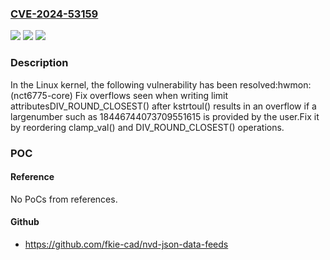 ### [CVE-2024-53159](https://cve.mitre.org/cgi-bin/cvename.cgi?name=CVE-2024-53159)
![](https://img.shields.io/static/v1?label=Product&message=Linux&color=blue)
![](https://img.shields.io/static/v1?label=Version&message=c3963bc0a0cf9ecb205a9d4976eb92b6df2fa3fd%3C%20ae703f8ff083c5267af30d6c8cf096d562623b3b%20&color=brighgreen)
![](https://img.shields.io/static/v1?label=Vulnerability&message=n%2Fa&color=brighgreen)

### Description

In the Linux kernel, the following vulnerability has been resolved:hwmon: (nct6775-core) Fix overflows seen when writing limit attributesDIV_ROUND_CLOSEST() after kstrtoul() results in an overflow if a largenumber such as 18446744073709551615 is provided by the user.Fix it by reordering clamp_val() and DIV_ROUND_CLOSEST() operations.

### POC

#### Reference
No PoCs from references.

#### Github
- https://github.com/fkie-cad/nvd-json-data-feeds

